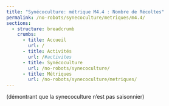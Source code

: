 ```yaml
---
title: "Synécoculture: métrique M4.4 : Nombre de Récoltes"
permalink: /no-robots/synecoculture/metriques/m4.4/
sections:
  - structure: breadcrumb
    crumbs:
      - title: Accueil
        url: /
      - title: Activités
        url: /#activites
      - title: Synécoculture
        url: /no-robots/synecoculture/
      - title: Métriques
        url: /no-robots/synecoculture/metriques/
---
```

 (démontrant que la synecoculture n’est pas saisonnier)
